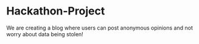 # Hackathon-Project

We are creating a blog where users can post anonymous opinions and not worry about data being stolen!
